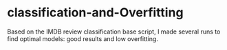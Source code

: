 # classification-and-Overfitting
Based on the IMDB review classification base script, I made several runs to find optimal models: good results and low overfitting.
